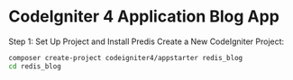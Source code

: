 # CodeIgniter 4 Application Blog App

Step 1: Set Up Project and Install Predis
Create a New CodeIgniter Project:

```bash
composer create-project codeigniter4/appstarter redis_blog
cd redis_blog
```